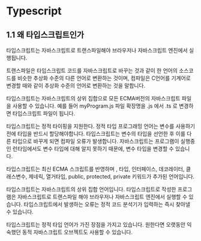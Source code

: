 # Typescript

## 1.1 왜 타입스크립트인가

타입스크립트는 자바스크립트로 트랜스파일해야 브라우저나 자바스크립트 엔진에서 실행됩니다.

트랜스파일은 타입스크립트 코드를 자바스크립트로 바꾸는 것과 같이 한 언어의 소스코드를 비슷한 추상화 수준의 다른 언어로 변환하는 것이며, 컴파일은 C언어를 기계어로 변경할 때와 같이 추상화 수준의 언어로 변환하는 것을 말합니다. 

타입스크립트는 자바스크립트의 상위 집합으로 모든 ECMA버전의 자바스크립트 파일을 사용할 수 있습니다. 예를 들어 myProgram.js 파일 확장명을 .js 에서 .ts 로 변경하면 타입스크립트 파일이 됩니다.

타입스크립트는 정적 타이핑을 지원한다. 정적 타입 프로그래밍 언어는 변수를 사용하기 전에 타입을 반드시 할당해야합니다. 타입스크립트는 변수의 타입을 선언한 후 이를 다른 타입으로 바꾸게 되면 컴파일 오류가 발생합니다. 자바스크립트는 프로그램이 실행중인 런타임에서도 변수 타입에 대해 알지 못하기 때문에, 변수 타입을 변경할 수 있습니다. 

타입스크립트는 최신 ECMA 스크립트를 반영하며 , 타입, 인터페이스, 데코레이터, 클래스변수, 제네릭, 열거타입, public, protected, private 키워드가 추가된 언어입니다.

타입스크립트는 자바스크립트의 상위 집합 언어입니다. 타입스크립트로 작성한 프로그램은 자바스크립트로 트랜스파일 해야 브라우저나 자바스크립트 엔진에서 실행할 수 있습니다.
타입스크립트에서 발생하는 오류는 정적 코드 분석기가 입력하는 즉시 찾아낼 수 있습니다.

타입스크립트는 정적 타입 언어가 가진 장점을 가지고 있습니다. 원한다면 오랫동안 익숙했던 동적 자바스크립트 오브젝트도 사용할 수 있습니다.

